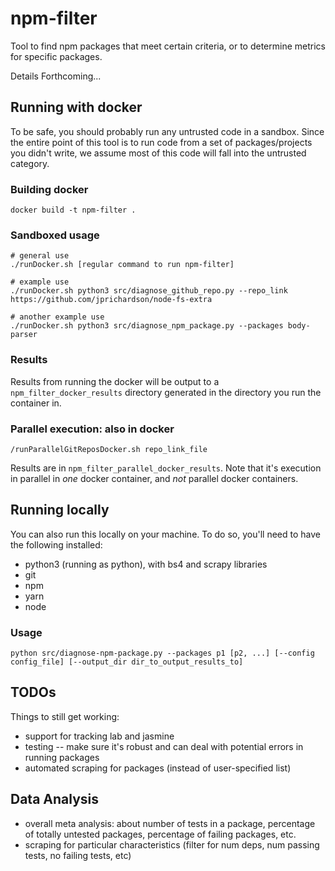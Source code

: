 # npm-filter
Tool to find npm packages that meet certain criteria, or to determine metrics for specific packages.

Details Forthcoming...

## Running with docker
To be safe, you should probably run any untrusted code in a sandbox.
Since the entire point of this tool is to run code from a set of packages/projects you didn't write, we assume most of this code will fall into the untrusted category.

### Building docker
`docker build -t npm-filter .`

### Sandboxed usage
```
# general use
./runDocker.sh [regular command to run npm-filter]

# example use
./runDocker.sh python3 src/diagnose_github_repo.py --repo_link https://github.com/jprichardson/node-fs-extra

# another example use
./runDocker.sh python3 src/diagnose_npm_package.py --packages body-parser

```

### Results
Results from running the docker will be output to a `npm_filter_docker_results` directory generated in the directory you run the container in.

### Parallel execution: also in docker
```
/runParallelGitReposDocker.sh repo_link_file
```
Results are in `npm_filter_parallel_docker_results`.
Note that it's execution in parallel in _one_ docker container, and _not_ parallel docker containers.

## Running locally
You can also run this locally on your machine.
To do so, you'll need to have the following installed:
* python3 (running as python), with bs4 and scrapy libraries
* git
* npm
* yarn
* node

### Usage
`python src/diagnose-npm-package.py --packages p1 [p2, ...] [--config config_file] [--output_dir dir_to_output_results_to]`


## TODOs
Things to still get working:
* support for tracking lab and jasmine 
* testing -- make sure it's robust and can deal with potential errors in running packages
* automated scraping for packages (instead of user-specified list)

## Data Analysis
* overall meta analysis: about number of tests in a package, percentage of totally untested packages, percentage of failing packages, etc.
* scraping for particular characteristics (filter for num deps, num passing tests, no failing tests, etc)
